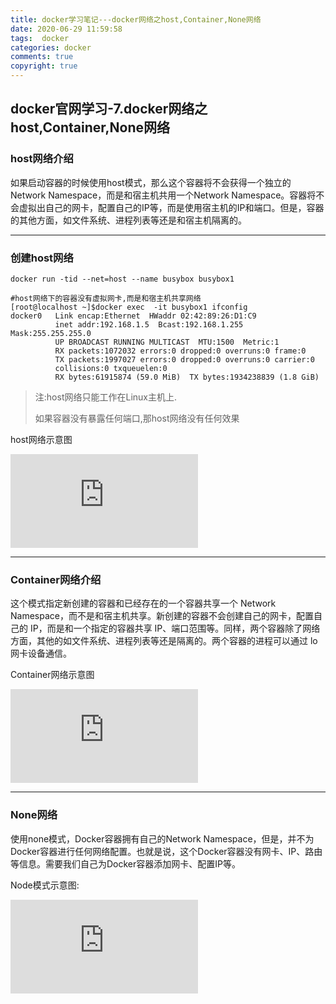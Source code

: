 ```yaml
---
title: docker学习笔记---docker网络之host,Container,None网络
date: 2020-06-29 11:59:58
tags:  docker
categories: docker
comments: true
copyright: true
---
```




## docker官网学习-7.docker网络之host,Container,None网络

### host网络介绍

如果启动容器的时候使用host模式，那么这个容器将不会获得一个独立的Network Namespace，而是和宿主机共用一个Network Namespace。容器将不会虚拟出自己的网卡，配置自己的IP等，而是使用宿主机的IP和端口。但是，容器的其他方面，如文件系统、进程列表等还是和宿主机隔离的。

---

### 创建host网络

```
docker run -tid --net=host --name busybox busybox1

#host网络下的容器没有虚拟网卡,而是和宿主机共享网络
[root@localhost ~]$docker exec  -it busybox1 ifconfig
docker0   Link encap:Ethernet  HWaddr 02:42:89:26:D1:C9
          inet addr:192.168.1.5  Bcast:192.168.1.255  Mask:255.255.255.0
          UP BROADCAST RUNNING MULTICAST  MTU:1500  Metric:1
          RX packets:1072032 errors:0 dropped:0 overruns:0 frame:0
          TX packets:1997027 errors:0 dropped:0 overruns:0 carrier:0
          collisions:0 txqueuelen:0
          RX bytes:61915874 (59.0 MiB)  TX bytes:1934238839 (1.8 GiB)
```

> 注:host网络只能工作在Linux主机上.
>
> 如果容器没有暴露任何端口,那host网络没有任何效果

<!--more-->

host网络示意图

![](http://cdn.img2.a-site.cn/pic.php?url=aHR0cDovL21tYml6LnFwaWMuY24vbW1iaXovUVAwQVk3dGRKblV4eFJNWjRRcDl0b21GaFFRMDNYVUVObjRZOVg0Q2tRRVZMV2dFZGt4MWljeThKY3VERXFhTGFZZUhiaDB1TWJZeVVtTjhQQ1l0bDl3LzA/d3hfZm10PXBuZw==)

---

### Container网络介绍

这个模式指定新创建的容器和已经存在的一个容器共享一个 Network Namespace，而不是和宿主机共享。新创建的容器不会创建自己的网卡，配置自己的 IP，而是和一个指定的容器共享 IP、端口范围等。同样，两个容器除了网络方面，其他的如文件系统、进程列表等还是隔离的。两个容器的进程可以通过 lo 网卡设备通信。

Container网络示意图

![](http://cdn.img2.a-site.cn/pic.php?url=aHR0cDovL21tYml6LnFwaWMuY24vbW1iaXovUVAwQVk3dGRKblV4eFJNWjRRcDl0b21GaFFRMDNYVUVtaWM5elRoU1d1UmdSc2xVT2oyeHpmeUljZXdpY2E3VkpibE03Nnc5N01PZFRLVEl2TkdpYTBPd2cvMD93eF9mbXQ9cG5n)

---

### None网络

使用none模式，Docker容器拥有自己的Network Namespace，但是，并不为Docker容器进行任何网络配置。也就是说，这个Docker容器没有网卡、IP、路由等信息。需要我们自己为Docker容器添加网卡、配置IP等。

Node模式示意图:

![](http://cdn.img2.a-site.cn/pic.php?url=aHR0cDovL21tYml6LnFwaWMuY24vbW1iaXovUVAwQVk3dGRKblV4eFJNWjRRcDl0b21GaFFRMDNYVUVMeFREaWNxUVFYQ0dObVlUNFlRdVdQYkxBRk1TVmhvRFlrcUtENFVLczVXbWtqbTM1THNpY1FZUS8wP3d4X2ZtdD1wbmc=)